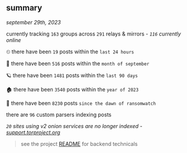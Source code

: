 
## summary
_september 29th, 2023_

currently tracking `163` groups across `291` relays & mirrors - _`116` currently online_

⏲ there have been `19` posts within the `last 24 hours`

🦈 there have been `516` posts within the `month of september`

🪐 there have been `1481` posts within the `last 90 days`

🏚 there have been `3540` posts within the `year of 2023`

🦕 there have been `8230` posts `since the dawn of ransomwatch`

there are `96` custom parsers indexing posts

_`20` sites using v2 onion services are no longer indexed - [support.torproject.org](https://support.torproject.org/onionservices/v2-deprecation/)_

> see the project [README](https://github.com/joshhighet/ransomwatch#ransomwatch--) for backend technicals

